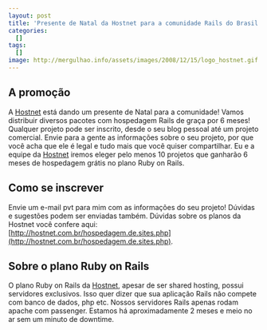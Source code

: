 ```yaml
---
layout: post
title: 'Presente de Natal da Hostnet para a comunidade Rails do Brasil'
categories:
  []
tags:
  []
image: http://mergulhao.info/assets/images/2008/12/15/logo_hostnet.gif
---
```


A promoção
----------

A [Hostnet][] está dando um presente de Natal para a comunidade! Vamos distribuir diversos pacotes com hospedagem Rails de graça por 6 meses! Qualquer projeto pode ser inscrito, desde o seu blog pessoal até um projeto comercial. Envie para a gente as informações sobre o seu projeto, por que você acha que ele é legal e tudo mais que você quiser compartilhar. Eu e a equipe da [Hostnet][] iremos eleger pelo menos 10 projetos que ganharão 6 meses de hospedagem grátis no plano Ruby on Rails.

Como se inscrever
-----------------

Envie um e-mail pvt para mim com as informações do seu projeto! Dúvidas e sugestões podem ser enviadas também. Dúvidas sobre os planos da Hostnet você confere aqui: [http://hostnet.com.br/hospedagem.de.sites.php](http://hostnet.com.br/hospedagem.de.sites.php).

Sobre o plano Ruby on Rails
---------------------------

O plano Ruby on Rails da [Hostnet][], apesar de ser shared hosting, possui servidores exclusivos. Isso quer dizer que sua aplicação Rails não compete com banco de dados, php etc. Nossos servidores Rails apenas rodam apache com passenger. Estamos há aproximadamente 2 meses e meio no ar sem um minuto de downtime.

[Hostnet]: http://www.hostnet.com.br
[Phusion]: http://www.phusion.nl/

